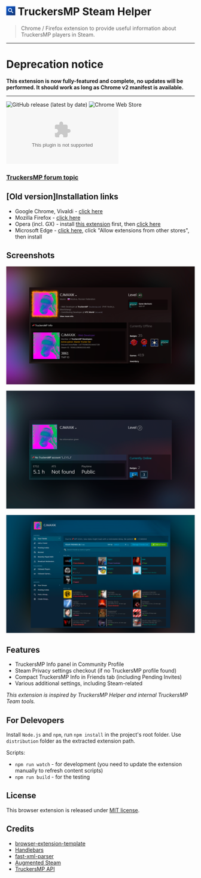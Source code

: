 # ![icon](/source/icons/icon24.png) TruckersMP Steam Helper

> Chrome / Firefox extension to provide useful information about TruckersMP players in Steam.

---

# Deprecation notice
**This extension is now fully-featured and complete, no updates will be performed. It should work as long as Chrome v2 manifest is available.**

---

![GitHub release (latest by date)](https://img.shields.io/github/v/release/Gavin-TnT/truckersmp-steam-helper?style=flat-square&label=Release&logo=github) ![Chrome Web Store](https://img.shields.io/chrome-web-store/v/lodcclicinbifbajhlapkolpedcjgbme?label=Chrome&style=flat-square&logo=google-chrome) ![Mozilla Add-on](https://img.shields.io/amo/v/truckersmp-steam-helper@cjmaxik.github.com?label=Firefox&style=flat-square&logo=firefox)

### [TruckersMP forum topic](https://forum.truckersmp.com/index.php?/topic/102560-truckersmp-steam-helper/)


## [Old version]Installation links
- Google Chrome, Vivaldi - [click here](https://chrome.google.com/webstore/detail/truckersmp-steam-helper/lodcclicinbifbajhlapkolpedcjgbme) 
- Mozilla Firefox - [click here](https://addons.mozilla.org/addon/truckersmp-steam-helper/)
- Opera (incl. GX) - install [this extension](https://addons.opera.com/en/extensions/details/install-chrome-extensions/) first, then [click here](https://chrome.google.com/webstore/detail/truckersmp-steam-helper/lodcclicinbifbajhlapkolpedcjgbme)
- Microsoft Edge - [click here](https://chrome.google.com/webstore/detail/truckersmp-steam-helper/lodcclicinbifbajhlapkolpedcjgbme), click "Allow extensions from other stores", then install

## Screenshots
![Profile](/media/profile-registered.png)

![Profile](/media/profile-not-registered.png)

![Friends](/media/friends.png)

## Features
- TruckersMP Info panel in Community Profile
- Steam Privacy settings checkout (if no TruckersMP profile found)
- Compact TruckersMP Info in Friends tab (including Pending Invites)
- Various additional settings, including Steam-related

*This extension is inspired by TruckersMP Helper and internal TruckersMP Team tools.*

## For Delevopers
Install `Node.js` and `npm`, run `npm install` in the project's root folder.
Use `distribution` folder as the extracted extension path.

Scripts:
- `npm run watch` - for development (you need to update the extension manually to refresh content scripts)
- `npm run build` - for the testing

## License
This browser extension is released under [MIT license](LICENSE.md).

## Credits
- [browser-extension-template](https://github.com/fregante/browser-extension-template)
- [Handlebars](https://handlebarsjs.com/)
- [fast-xml-parser](https://github.com/NaturalIntelligence/fast-xml-parser)
- [Augmented Steam](https://github.com/tfedor/AugmentedSteam)
- [TruckersMP API](https://truckersmp.com)

